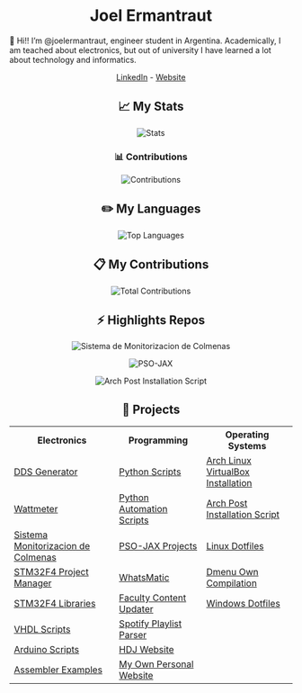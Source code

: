<h1 align="center">Joel Ermantraut</h1>

👋 Hi!! I’m @joelermantraut, engineer student in Argentina. Academically, I am teached about electronics, but out of university I have learned a lot about technology and informatics.

<p align="center">
    <a href="https://www.linkedin.com/in/joelermantraut/">LinkedIn</a>
    -
    <a href="https://joelermantraut.github.io/je">Website</a>
</p>

<h2 align="center">📈 My Stats</h2>

<p align="center">
    <img align="center" src="https://github-readme-stats.vercel.app/api?username=joelermantraut&show_icons=true" alt="Stats"/>
</p>

<h3 align="center">📊 Contributions</h3>

<p align="center">
    <img align="center" src="https://activity-graph.herokuapp.com/graph?username=joelermantraut" alt="Contributions"/>
</p>

<h2 align="center">✏️ My Languages</h2>

<p align="center">
    <img align="center" src="https://github-readme-stats.vercel.app/api/top-langs?username=joelermantraut" alt="Top Languages"/>
</p>

<h2 align="center">📋 My Contributions</h2>

<p align="center">
    <img align="center" src="https://github-readme-streak-stats.herokuapp.com/?user=joelermantraut" alt="Total Contributions"/>
</p>

<h2 align="center">⚡ Highlights Repos</h2>

<p align="center">
    <img align="center" src="https://github-readme-stats.vercel.app/api/pin/?username=joelermantraut&repo=sistema_monitorizacion_colmenas" alt="Sistema de Monitorizacion de Colmenas"/>
</p>

<p align="center">
    <img align="center" src="https://github-readme-stats.vercel.app/api/pin/?username=joelermantraut&repo=PSO-JAX" alt="PSO-JAX"/>
</p>

<p align="center">
    <img align="center" src="https://github-readme-stats.vercel.app/api/pin/?username=joelermantraut&repo=arch-post-installation-script" alt="Arch Post Installation Script"/>
</p>

<h2 align="center">🔑 Projects</h2>

<table align="center">
    <tbody>
        <tr>
            <th>Electronics</th>
            <th>Programming</th>
            <th>Operating Systems</th>
        </tr>
        <tr>
            <td><a href="https://github.com/joelermantraut/DDS-generator">DDS Generator</a></td>
            <td><a href="https://github.com/joelermantraut/python-scripts">Python Scripts</a></td>
            <td><a href="https://github.com/joelermantraut/arch-linux-virtualbox-installation">Arch Linux VirtualBox Installation</a></td>
        </tr>
        <tr>
            <td><a href="https://github.com/joelermantraut/stm32f4-wattmeter">Wattmeter</a></td>
            <td><a href="https://github.com/joelermantraut/automation_scripts">Python Automation Scripts</a></td>
            <td><a href="https://github.com/joelermantraut/arch-post-installation-script">Arch Post Installation Script</a></td>
        </tr>
        <tr>
            <td><a href="https://github.com/joelermantraut/sistema_monitorizacion_colmenas">Sistema Monitorizacion de Colmenas</a></td>
            <td><a href="https://github.com/joelermantraut/PSO-JAX">PSO-JAX Projects</a></td>
            <td><a href="https://github.com/joelermantraut/dotfiles">Linux Dotfiles</a></td>
        </tr>
        <tr>
            <td><a href="https://github.com/joelermantraut/stm32f4-project-manager">STM32F4 Project Manager</a></td>
            <td><a href="https://github.com/joelermantraut/whatsmatic">WhatsMatic</a></td>
            <td><a href="https://github.com/joelermantraut/dmenu-own-compilation">Dmenu Own Compilation</a></td>
        </tr>
        <tr>
            <td><a href="https://github.com/joelermantraut/librerias-stm32f4">STM32F4 Libraries</a></td>
            <td><a href="https://github.com/joelermantraut/faculty-content-updater">Faculty Content Updater</a></td>
            <td><a href="https://github.com/joelermantraut/windows_dotfiles">Windows Dotfiles</a></td>
        </tr>
        <tr>
            <td><a href="https://github.com/joelermantraut/vhdl_scripts">VHDL Scripts</a></td>
            <td><a href="https://github.com/joelermantraut/spotify-playlists-parser">Spotify Playlist Parser</a></td>
            <td></td>
        </tr>
        <tr>
            <td><a href="https://github.com/joelermantraut/arduino-scripts">Arduino Scripts</a></td>
            <td><a href="https://github.com/joelermantraut/hdj">HDJ Website</a></td>
            <td></td>
        </tr>
        <tr>
            <td><a href="https://github.com/joelermantraut/ejercicios-assembler">Assembler Examples</a></td>
            <td><a href="https://github.com/joelermantraut/je">My Own Personal Website</a></td>
            <td></td>
        </tr>
    </tbody>
</table>

